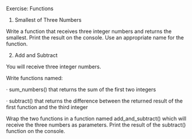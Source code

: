 Exercise: Functions

1. Smallest of Three Numbers

Write a function that receives three integer numbers and returns the smallest. Print the result on the console. Use an appropriate name for the function.

2. Add and Subtract

You will receive three integer numbers.

Write functions named:

· sum_numbers() that returns the sum of the first two integers

· subtract() that returns the difference between the returned result of the first function and the third integer

Wrap the two functions in a function named add_and_subtract() which will receive the three numbers as parameters. Print the result of the subtract() function on the console.


